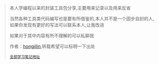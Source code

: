 >本人学编程以来的封装工具包分享,主要用来记录以及用来反省
>
>当然各种工具类代码编写也是要有所借鉴的,本人并不是一个固步自封的人,如果你发现有更好的写法可以联系本人,让我改进
>
>如果对于其中内容有所不理解的可以私聊我
>
>作者：[hongjilin](https://gitee.com/hongjilin),转载希望可以标明一下出处
>
>[`全部学习笔记地址`](https://gitee.com/hongjilin/hongs-study-notes)























